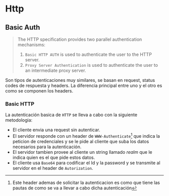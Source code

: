 # Http
## Basic Auth

> The HTTP specification provides two parallel authentication mechanisms:
> 1. `Basic HTTP AUTH` is used to authenticate the user to the HTTP server.
> 2. `Proxy Server Authentication` is used to authenticate the user to an intermediate proxy server.

Son tipos de autenticaciones muy similares, se basan en request, status codes de respuesta y headers. La diferencia principal entre uno y el otro es como se componen los headers. 

### Basic HTTP
La autenticación basica de `HTTP` se lleva a cabo con la siguiente metodologia:
- El cliente envia una request sin autenticar.
- El servidor responde con un header de `WWW-Authenticate`[^1] que indica la peticion de credenciales y se le pide al cliente que suba los datos necesarios para la autenticación.
- El servidor tambien provee al cliente un string llamado *realm* que le indica quien es el que pide estos datos.
- El cliente usa `Base64` para codificar el Id y la password y se transmite al servidor en el header de `Autorization`.

[^1]: Este header ademas de solicitar la autenticacion es como que tiene las pautas de como se va a llevar a cabo dicha autenticación
